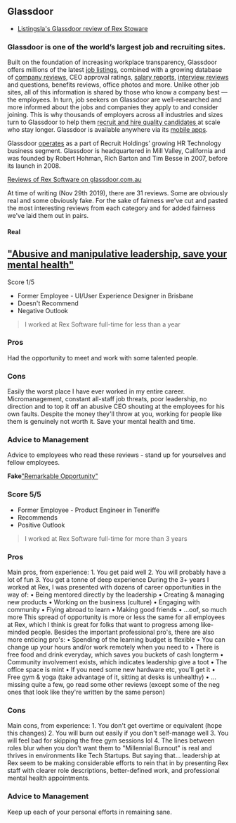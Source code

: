 ## Glassdoor

- [Listingsla's Glassdoor review of Rex Stoware](rex-software-review)

### Glassdoor is one of the world’s largest job and recruiting sites.

Built on the foundation of increasing workplace transparency, Glassdoor offers millions of the latest [job listings](https://www.glassdoor.com/index.htm), combined with a growing database of [company reviews](https://www.glassdoor.com/Reviews/index.htm), CEO approval ratings, [salary reports](https://www.glassdoor.com/Salaries/index.htm), [interview reviews](https://www.glassdoor.com/Interview/index.htm) and questions, benefits reviews, office photos and more. Unlike other job sites, all of this information is shared by those who know a company best — the employees. In turn, job seekers on Glassdoor are well-researched and more informed about the jobs and companies they apply to and consider joining. This is why thousands of employers across all industries and sizes turn to Glassdoor to help them [recruit and hire quality candidates ](https://www.glassdoor.com/employers/index.htm)at scale who stay longer. Glassdoor is available anywhere via its [mobile apps](https://www.glassdoor.com/apps.htm).

Glassdoor [operates](https://www.glassdoor.com/about-us/recruit-holdings-announces-completion-of-glassdoor-acquisition/) as a part of Recruit Holdings’ growing HR Technology business segment. Glassdoor is headquartered in Mill Valley, California and was founded by Robert Hohman, Rich Barton and Tim Besse in 2007, before its launch in 2008.

[Reviews of Rex Software on glassdoor.com.au](https://www.glassdoor.com.au/Reviews/Rex-Software-Reviews-E976033.htm)

At time of writing (Nov 29th 2019), there are 31 reviews. Some are obviously real and some obviously fake. For the sake of fairness we've cut and pasted the most interesting reviews from each category and for added fairness we've laid them out in pairs.

#### Real

## ["Abusive and manipulative leadership, save your mental health"](https://www.glassdoor.com.au/Reviews/Employee-Review-Rex-Software-RVW27876814.htm)

Score 1/5

- Former Employee - UI/User Experience Designer in Brisbane
- Doesn't Recommend
- Negative Outlook

> I worked at Rex Software full-time for less than a year

### Pros

Had the opportunity to meet and work with some talented people.

### Cons

Easily the worst place I have ever worked in my entire career. Micromanagement, constant all-staff job threats, poor leadership, no direction and to top it off an abusive CEO shouting at the employees for his own faults. Despite the money they'll throw at you, working for people like them is genuinely not worth it. Save your mental health and time.

### Advice to Management

Advice to employees who read these reviews - stand up for yourselves and fellow employees.

**Fake**["Remarkable Opportunity"](https://www.glassdoor.com.au/Reviews/Employee-Review-Rex-Software-RVW24143348.htm)

### Score 5/5

- Former Employee - Product Engineer in Teneriffe
- Recommends
- Positive Outlook

> I worked at Rex Software full-time for more than 3 years

### Pros

Main pros, from experience: 1. You get paid well 2. You will probably have a lot of fun 3. You get a tonne of deep experience During the 3+ years I worked at Rex, I was presented with dozens of career opportunities in the way of: • Being mentored directly by the leadership • Creating & managing new products • Working on the business (culture) • Engaging with community • Flying abroad to learn • Making good friends • ...oof, so much more This spread of opportunity is more or less the same for all employees at Rex, which I think is great for folks that want to progress among like-minded people. Besides the important professional pro's, there are also more enticing pro's: • Spending of the learning budget is flexible • You can change up your hours and/or work remotely when you need to • There is free food and drink everyday, which saves you buckets of cash longterm • Community involvement exists, which indicates leadership give a toot • The office space is mint • If you need some new hardware etc, you'll get it • Free gym & yoga (take advantage of it, sitting at desks is unhealthy) • ... missing quite a few, go read some other reviews (except some of the neg ones that look like they're written by the same person)

### Cons

Main cons, from experience: 1. You don't get overtime or equivalent (hope this changes) 2. You will burn out easily if you don't self-manage well 3. You will feel bad for skipping the free gym sessions lol 4. The lines between roles blur when you don't want them to "Millennial Burnout" is real and thrives in environments like Tech Startups. But saying that... leadership at Rex seem to be making considerable efforts to rein that in by presenting Rex staff with clearer role descriptions, better-defined work, and professional mental health appointments.

### Advice to Management

Keep up each of your personal efforts in remaining sane.
